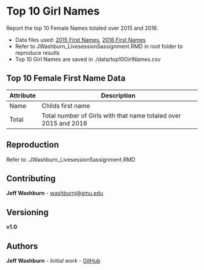 # Top 10 Girl Names

Report the top 10 Female Names totaled over 2015 and 2016.
- Data files used: [2015 First Names](./data/yob2015.txt), [2016 First Names](./data/yob2016.txt) 
- Refer to JWashburn_Livesession5assignment.RMD in root folder to reproduce results
- Top 10 Girl Names are saved in ./data/top10GirlNames.csv 

## Top 10 Female First Name Data

|  Attribute  | Description |
| -------------|-----------------|
| Name | Childs first name |
| Total | Total number of Girls with that name totaled over 2015 and 2016 |

## Reproduction

Refer to .JWashburn_Livesession5assignment.RMD


## Contributing

**Jeff Washburn** - washburnj@smu.edu

## Versioning

**v1.0**

## Authors

**Jeff Washburn** - *Initial work* - [GitHub](https://github.com/jwashbur65/msds-6306-dds-repo/tree/master/homework/6306_hw_5)
